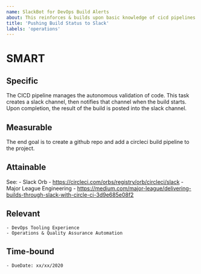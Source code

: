 ```yaml
---
name: SlackBot for DevOps Build Alerts
about: This reinforces & builds upon basic knowledge of cicd pipelines
title: 'Pushing Build Status to Slack'
labels: 'operations'
---
```


# SMART
## Specific
The CICD pipeline manages the autonomous validation of code.  This task
creates a slack channel, then notifies that channel when the build
starts.  Upon completion, the result of the build is posted into the 
slack channel.


## Measurable
The end goal is to create a github repo and add a circleci build 
pipeline to the project.  

## Attainable
See:
    - Slack Orb - https://circleci.com/orbs/registry/orb/circleci/slack
    - Major League Engineering - https://medium.com/major-league/delivering-builds-through-slack-with-circle-ci-3d9e685e08f2

## Relevant
    - DevOps Tooling Experience
    - Operations & Quality Assurance Automation

## Time-bound
    - DueDate: xx/xx/2020